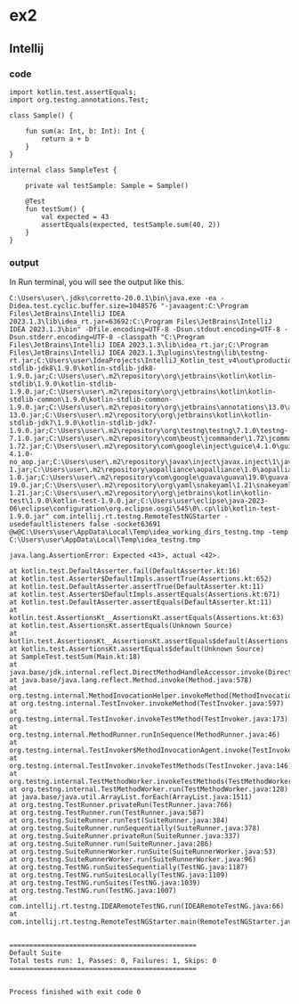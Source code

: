 # ex2
## Intellij
### code
    import kotlin.test.assertEquals;
    import org.testng.annotations.Test;
    
    class Sample() {
    
        fun sum(a: Int, b: Int): Int {
            return a + b
        }
    }
    
    internal class SampleTest {
    
        private val testSample: Sample = Sample()
    
        @Test
        fun testSum() {
            val expected = 43
            assertEquals(expected, testSample.sum(40, 2))
        }
    }
### output
In Run terminal, you will see the output like this.

    C:\Users\user\.jdks\corretto-20.0.1\bin\java.exe -ea -Didea.test.cyclic.buffer.size=1048576 "-javaagent:C:\Program Files\JetBrains\IntelliJ IDEA 2023.1.3\lib\idea_rt.jar=63692:C:\Program Files\JetBrains\IntelliJ IDEA 2023.1.3\bin" -Dfile.encoding=UTF-8 -Dsun.stdout.encoding=UTF-8 -Dsun.stderr.encoding=UTF-8 -classpath "C:\Program Files\JetBrains\IntelliJ IDEA 2023.1.3\lib\idea_rt.jar;C:\Program Files\JetBrains\IntelliJ IDEA 2023.1.3\plugins\testng\lib\testng-rt.jar;C:\Users\user\IdeaProjects\IntelliJ_Kotlin_test_v4\out\production\IntelliJ_Kotlin_test_v4;C:\Users\user\.m2\repository\org\jetbrains\kotlin\kotlin-stdlib-jdk8\1.9.0\kotlin-stdlib-jdk8-1.9.0.jar;C:\Users\user\.m2\repository\org\jetbrains\kotlin\kotlin-stdlib\1.9.0\kotlin-stdlib-1.9.0.jar;C:\Users\user\.m2\repository\org\jetbrains\kotlin\kotlin-stdlib-common\1.9.0\kotlin-stdlib-common-1.9.0.jar;C:\Users\user\.m2\repository\org\jetbrains\annotations\13.0\annotations-13.0.jar;C:\Users\user\.m2\repository\org\jetbrains\kotlin\kotlin-stdlib-jdk7\1.9.0\kotlin-stdlib-jdk7-1.9.0.jar;C:\Users\user\.m2\repository\org\testng\testng\7.1.0\testng-7.1.0.jar;C:\Users\user\.m2\repository\com\beust\jcommander\1.72\jcommander-1.72.jar;C:\Users\user\.m2\repository\com\google\inject\guice\4.1.0\guice-4.1.0-no_aop.jar;C:\Users\user\.m2\repository\javax\inject\javax.inject\1\javax.inject-1.jar;C:\Users\user\.m2\repository\aopalliance\aopalliance\1.0\aopalliance-1.0.jar;C:\Users\user\.m2\repository\com\google\guava\guava\19.0\guava-19.0.jar;C:\Users\user\.m2\repository\org\yaml\snakeyaml\1.21\snakeyaml-1.21.jar;C:\Users\user\.m2\repository\org\jetbrains\kotlin\kotlin-test\1.9.0\kotlin-test-1.9.0.jar;C:\Users\user\eclipse\java-2023-06\eclipse\configuration\org.eclipse.osgi\545\0\.cp\lib\kotlin-test-1.9.0.jar" com.intellij.rt.testng.RemoteTestNGStarter -usedefaultlisteners false -socket63691 @w@C:\Users\user\AppData\Local\Temp\idea_working_dirs_testng.tmp -temp C:\Users\user\AppData\Local\Temp\idea_testng.tmp
  
    java.lang.AssertionError: Expected <43>, actual <42>.
  
  	at kotlin.test.DefaultAsserter.fail(DefaultAsserter.kt:16)
  	at kotlin.test.Asserter$DefaultImpls.assertTrue(Assertions.kt:652)
  	at kotlin.test.DefaultAsserter.assertTrue(DefaultAsserter.kt:11)
  	at kotlin.test.Asserter$DefaultImpls.assertEquals(Assertions.kt:671)
  	at kotlin.test.DefaultAsserter.assertEquals(DefaultAsserter.kt:11)
  	at kotlin.test.AssertionsKt__AssertionsKt.assertEquals(Assertions.kt:63)
  	at kotlin.test.AssertionsKt.assertEquals(Unknown Source)
  	at kotlin.test.AssertionsKt__AssertionsKt.assertEquals$default(Assertions.kt:62)
  	at kotlin.test.AssertionsKt.assertEquals$default(Unknown Source)
  	at SampleTest.testSum(Main.kt:18)
  	at java.base/jdk.internal.reflect.DirectMethodHandleAccessor.invoke(DirectMethodHandleAccessor.java:104)
  	at java.base/java.lang.reflect.Method.invoke(Method.java:578)
  	at org.testng.internal.MethodInvocationHelper.invokeMethod(MethodInvocationHelper.java:134)
  	at org.testng.internal.TestInvoker.invokeMethod(TestInvoker.java:597)
  	at org.testng.internal.TestInvoker.invokeTestMethod(TestInvoker.java:173)
  	at org.testng.internal.MethodRunner.runInSequence(MethodRunner.java:46)
  	at org.testng.internal.TestInvoker$MethodInvocationAgent.invoke(TestInvoker.java:816)
  	at org.testng.internal.TestInvoker.invokeTestMethods(TestInvoker.java:146)
  	at org.testng.internal.TestMethodWorker.invokeTestMethods(TestMethodWorker.java:146)
  	at org.testng.internal.TestMethodWorker.run(TestMethodWorker.java:128)
  	at java.base/java.util.ArrayList.forEach(ArrayList.java:1511)
  	at org.testng.TestRunner.privateRun(TestRunner.java:766)
  	at org.testng.TestRunner.run(TestRunner.java:587)
  	at org.testng.SuiteRunner.runTest(SuiteRunner.java:384)
  	at org.testng.SuiteRunner.runSequentially(SuiteRunner.java:378)
  	at org.testng.SuiteRunner.privateRun(SuiteRunner.java:337)
  	at org.testng.SuiteRunner.run(SuiteRunner.java:286)
  	at org.testng.SuiteRunnerWorker.runSuite(SuiteRunnerWorker.java:53)
  	at org.testng.SuiteRunnerWorker.run(SuiteRunnerWorker.java:96)
  	at org.testng.TestNG.runSuitesSequentially(TestNG.java:1187)
  	at org.testng.TestNG.runSuitesLocally(TestNG.java:1109)
  	at org.testng.TestNG.runSuites(TestNG.java:1039)
  	at org.testng.TestNG.run(TestNG.java:1007)
  	at com.intellij.rt.testng.IDEARemoteTestNG.run(IDEARemoteTestNG.java:66)
  	at com.intellij.rt.testng.RemoteTestNGStarter.main(RemoteTestNGStarter.java:105)
    
    
    ===============================================
    Default Suite
    Total tests run: 1, Passes: 0, Failures: 1, Skips: 0
    ===============================================
    
    
    Process finished with exit code 0
